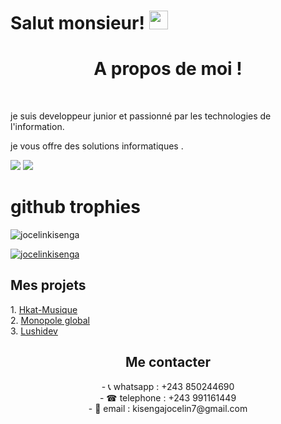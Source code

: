 # Salut monsieur! <img src="https://raw.githubusercontent.com/MartinHeinz/MartinHeinz/master/wave.gif" width="30px">
<h1 align="center"> A propos de moi ! </h1><br>
  <p>je suis developpeur junior et passionné par les technologies de l'information.</p> <p>je vous offre des solutions informatiques .</p>




  ![](https://img.shields.io/badge/<PHP>-<LARAVEL>-informational?style=flat&logo=<LOGO_NAME>&logoColor=white&color=2bbc8a)   ![](https://img.shields.io/badge/<PYTHON>-<DESKTOP>-informational?style=flat&logo=<LOGO_NAME>&logoColor=white&color=2bbc8a)


<H1>github trophies </H1>

<p align="left"> <img src="https://komarev.com/ghpvc/?username=jocelinkisenga&label=Profile%20views&color=0e75b6&style=flat" alt="jocelinkisenga" /> </p>

<p align="left"> <a href="https://github.com/ryo-ma/github-profile-trophy"><img src="https://github-profile-trophy.vercel.app/?username=jocelinkisenga&theme=radical" alt="jocelinkisenga" /></a> </p>
<Div>
 <H2>Mes projets</h2>
1. <a href="https://musique.monopoleglobal.com">Hkat-Musique</a><br>
2. <a href="https://monopoleglobal.com"> Monopole global</a><br>
3. <a href="https://lushidev.hashnode.dev">Lushidev</a>
</Div>
<Div>


<h2 align="center"> Me contacter</h2>
<div align="center">
- 📞 whatsapp : +243 850244690<br>
- ☎ telephone : +243 991161449<br>
- 📩 email : kisengajocelin7@gmail.com
  </div><br>
</Div>
